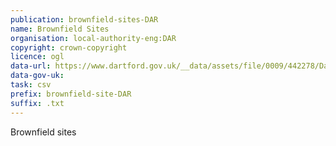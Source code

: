 ```yaml
---
publication: brownfield-sites-DAR
name: Brownfield Sites
organisation: local-authority-eng:DAR
copyright: crown-copyright
licence: ogl
data-url: https://www.dartford.gov.uk/__data/assets/file/0009/442278/Dartford_brownfieldregister_2017-12-19_rev1.csv
data-gov-uk: 
task: csv
prefix: brownfield-site-DAR
suffix: .txt
---
```


Brownfield sites

